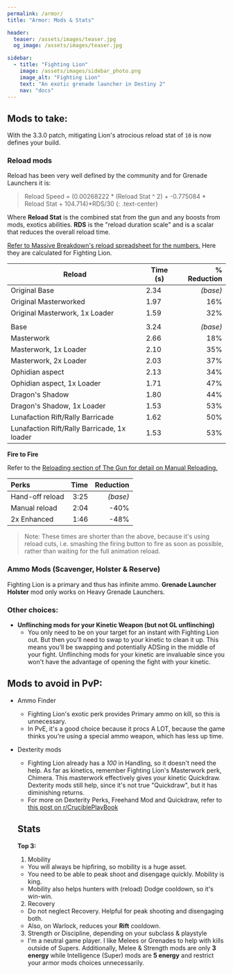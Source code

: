 ```yaml
---
permalink: /armor/
title: "Armor: Mods & Stats"

header:
  teaser: /assets/images/teaser.jpg
  og_image: /assets/images/teaser.jpg

sidebar:
  - title: "Fighting Lion"
    image: /assets/images/sidebar_photo.png
    image_alt: "Fighting Lion"
    text: "An exotic grenade launcher in Destiny 2"
    nav: "docs"
---
```




## Mods to take:


With the 3.3.0 patch, mitigating Lion's atrocious reload stat of `10` is now defines your build.


### Reload mods

Reload has been very well defined by the community and for Grenade Launchers it is:

>Reload Speed = (0.00268222 * (Reload Stat ^ 2) + -0.775084 * Reload Stat + 104.714)*RDS/30
{: .text-center}

Where **Reload Stat** is the combined stat from the gun and any boosts from mods, exotics abilities.
**RDS** is the "reload duration scale" and is a scalar that reduces the overall reload time.

[Refer to Massive Breakdown's reload spreadsheet for the numbers.](https://docs.google.com/spreadsheets/d/1h_xbE4U8JZMCfOqdwg-RqhbBYqaSERFH1wZ7wl5-E2I/edit#gid=778444816) Here they are calculated for Fighting Lion.

| Reload                                        	| Time (s) 	| % Reduction 	|
|-----------------------------------------------	|----------	|------------:	|
| Original Base                                 	| 2.34     	|  _(base)_     |
| Original Masterworked                          	| 1.97     	| 16%         	|
| Original Masterwork, 1x Loader                	| 1.59     	| 32%         	|
|                                               	|          	|             	|
| Base                                          	| 3.24     	| _(base)_     	|
| Masterwork                                    	| 2.66     	| 18%         	|
| Masterwork, 1x Loader                         	| 2.10     	| 35%         	|
| Masterwork, 2x Loader                         	| 2.03     	| 37%         	|
| Ophidian aspect                               	| 2.13     	| 34%         	|
| Ophidian aspect, 1x Loader                    	| 1.71     	| 47%         	|
| Dragon's Shadow                               	| 1.80     	| 44%         	|
| Dragon's Shadow, 1x Loader                    	| 1.53     	| 53%         	|
| Lunafaction Rift/Rally Barricade              	| 1.62     	| 50%         	|
| Lunafaction Rift/Rally Barricade, 1x   loader 	| 1.53     	| 53%         	|

**Fire to Fire**

Refer to the [Reloading section of The Gun for detail on Manual Reloading.](/the_gun/#reloading)

| Perks       	| Time  	| Reduction |
|:-----------  	|-------:	|---------:	|
| Hand-off reload | 3:25  	| _(base)_  |
| Manual reload   | 2:04  	| -40%  	|
| 2x Enhanced   | 1:46  	| -48%  	|

> Note: These times are shorter than the above, because it's using reload cuts, i.e. smashing the firing button to fire as soon as possible, rather than waiting for the full animation reload.

### Ammo Mods (Scavenger, Holster & Reserve)

Fighting Lion is a primary and thus has infinite ammo.
**Grenade Launcher Holster** mod only works on Heavy Grenade Launchers.

### Other choices:

- **Unflinching mods for your Kinetic Weapon (but not GL unflinching)**
  - You only need to be on your target for an instant with Fighting Lion out. But then you'll need to swap to your kinetic to clean it up. This means you'll be swapping and potentially ADSing in the middle of your fight. Unflinching mods for your kinetic are invaluable since you won't have the advantage of opening the fight with your kinetic.

## Mods to avoid in PvP:

- Ammo Finder
  - Fighting Lion's exotic perk provides Primary ammo on kill, so this is unnecessary.
  - In PvE, it's a good choice because it procs A LOT, because the game thinks you're using a special ammo weapon, which has less up time.
- Dexterity mods
  - Fighting Lion already has a *100* in Handling, so it doesn't need the help. As far as kinetics, remember Fighting Lion's Masterwork perk, Chimera. This masterwork effectively gives your kinetic Quickdraw.  Dexterity mods still help, since it's not true "Quickdraw", but it has diminishing returns.
  - For more on Dexterity Perks, Freehand Mod and Quickdraw, refer to [this post on r/CruciblePlayBook](https://www.reddit.com/r/CruciblePlaybook/comments/a0itxx/massive_breakdown_of_dexterity_perks_with/)

  ## Stats

  **Top 3:**
  1. Mobility
    - You will always be hipfiring, so mobility is a huge asset.
    - You need to be able to peak shoot and disengage quickly. Mobility is king.
    - Mobility also helps hunters with (reload) Dodge cooldown, so it's win-win.
  2. Recovery
    - Do not neglect Recovery. Helpful for peak shooting and disengaging both.
    - Also, on Warlock, reduces your **Rift** cooldown.
  3. Strength or Discipline, depending on your subclass & playstyle
    - I'm a neutral game player. I like Melees or Grenades to help with kills outside of Supers. Additionally, Melee & Strength mods are only **3 energy** while Intelligence (Super) mods are **5 energy** and restrict your armor mods choices unnecessarily.
